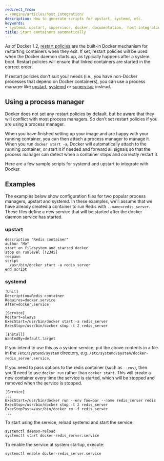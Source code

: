```yaml
---
redirect_from:
- /engine/articles/host_integration/
description: How to generate scripts for upstart, systemd, etc.
keywords:
- systemd, upstart, supervisor, docker, documentation,  host integration
title: Start containers automatically
---
```


As of Docker 1.2, [restart
policies](../reference/run.md#restart-policies-restart) are the built-in Docker
mechanism for restarting containers when they exit. If set, restart policies
will be used when the Docker daemon starts up, as typically happens after a
system boot. Restart policies will ensure that linked containers are started in
the correct order.

If restart policies don't suit your needs (i.e., you have non-Docker processes
that depend on Docker containers), you can use a process manager like
[upstart](http://upstart.ubuntu.com/),
[systemd](http://freedesktop.org/wiki/Software/systemd/) or
[supervisor](http://supervisord.org/) instead.


## Using a process manager

Docker does not set any restart policies by default, but be aware that they will
conflict with most process managers. So don't set restart policies if you are
using a process manager.

When you have finished setting up your image and are happy with your
running container, you can then attach a process manager to manage it.
When you run `docker start -a`, Docker will automatically attach to the
running container, or start it if needed and forward all signals so that
the process manager can detect when a container stops and correctly
restart it.

Here are a few sample scripts for systemd and upstart to integrate with
Docker.


## Examples

The examples below show configuration files for two popular process managers,
upstart and systemd. In these examples, we'll assume that we have already
created a container to run Redis with `--name=redis_server`. These files define
a new service that will be started after the docker daemon service has started.


### upstart

    description "Redis container"
    author "Me"
    start on filesystem and started docker
    stop on runlevel [!2345]
    respawn
    script
      /usr/bin/docker start -a redis_server
    end script

### systemd

    [Unit]
    Description=Redis container
    Requires=docker.service
    After=docker.service

    [Service]
    Restart=always
    ExecStart=/usr/bin/docker start -a redis_server
    ExecStop=/usr/bin/docker stop -t 2 redis_server

    [Install]
    WantedBy=default.target

If you intend to use this as a system service, put the above contents in a file
in the `/etc/systemd/system` directory, e.g.
`/etc/systemd/system/docker-redis_server.service`.

If you need to pass options to the redis container (such as `--env`),
then you'll need to use `docker run` rather than `docker start`. This will
create a new container every time the service is started, which will be stopped
and removed when the service is stopped.

    [Service]
    ...
    ExecStart=/usr/bin/docker run --env foo=bar --name redis_server redis
    ExecStop=/usr/bin/docker stop -t 2 redis_server
    ExecStopPost=/usr/bin/docker rm -f redis_server
    ...

To start using the service, reload systemd and start the service:

    systemctl daemon-reload
    systemctl start docker-redis_server.service

To enable the service at system startup, execute:

    systemctl enable docker-redis_server.service
